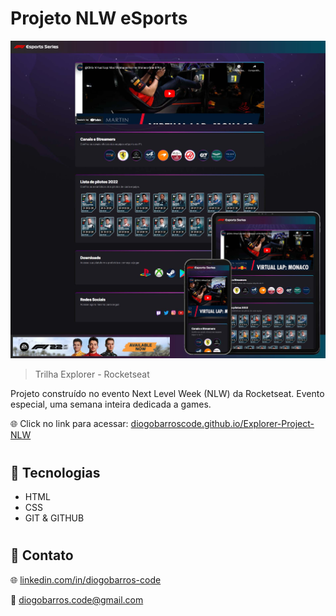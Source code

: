 # Projeto NLW eSports

![preview](./.github/preview-nlw-f1.jpg)

> Trilha Explorer - Rocketseat

Projeto construído no evento Next Level Week (NLW) da Rocketseat. Evento especial, uma semana inteira dedicada a games.

🌐 Click no link para acessar:  [diogobarroscode.github.io/Explorer-Project-NLW](https://diogobarroscode.github.io/Explorer-Project-NLW/)
#
## 🚀 Tecnologias

- HTML
- CSS
- GIT & GITHUB

#
## 📢 Contato

🌐 [linkedin.com/in/diogobarros-code](https://www.linkedin.com/in/diogobarros-code/)

📧 [diogobarros.code@gmail.com](diogobarros.code@gmail.com)